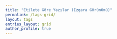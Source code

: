 ```yaml
---
title: "Etilete Göre Yazılar (Izgara Görünümü)"
permalink: /tags-grid/
layout: tags
entries_layout: grid
author_profile: true
---
```

